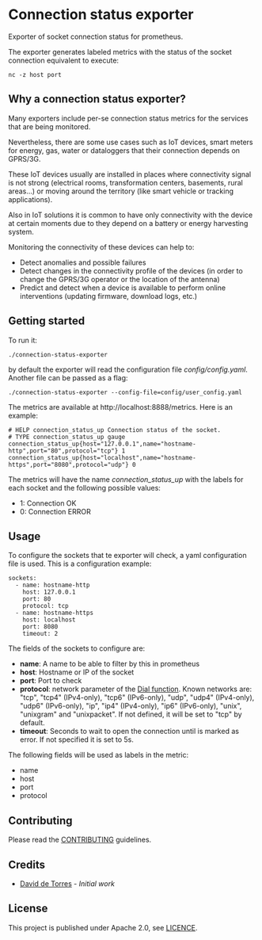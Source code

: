 # Connection status exporter
Exporter of socket connection status for prometheus.

The exporter generates labeled metrics with the status of the socket connection equivalent to execute:
```
nc -z host port
```
## Why a connection status exporter?
Many exporters include per-se connection status metrics for the services that are being monitored. 

Nevertheless, there are some use cases such as IoT devices, smart meters for energy, gas, water or dataloggers that their connection depends on GPRS/3G. 

These IoT devices usually are installed in places where connectivity signal is not strong (electrical rooms, transformation centers, basements, rural areas...) or moving around the territory (like smart vehicle or tracking applications).  

Also in IoT solutions it is common to have only connectivity with the device at certain moments due to they depend on a battery or energy harvesting system. 

Monitoring the connectivity of these devices can help to:
- Detect anomalies and possible failures
- Detect changes in the connectivity profile of the devices (in order to change the GPRS/3G operator or the location of the antenna)
- Predict and detect when a device is available to perform online interventions (updating firmware, download logs, etc.)

## Getting started
To run it:
```
./connection-status-exporter
```
by default the exporter will read the configuration file *config/config.yaml*. Another file can be passed as a flag:
```
./connection-status-exporter --config-file=config/user_config.yaml
```

The metrics are available at http://localhost:8888/metrics. Here is an example: 
```
# HELP connection_status_up Connection status of the socket.
# TYPE connection_status_up gauge
connection_status_up{host="127.0.0.1",name="hostname-http",port="80",protocol="tcp"} 1
connection_status_up{host="localhost",name="hostname-https",port="8080",protocol="udp"} 0
```
The metrics will have the name *connection_status_up* with the labels for each socket and the following possible values:
* 1: Connection OK
* 0: Connection ERROR

## Usage
To configure the sockets that te exporter will check, a yaml configuration file is used. This is a configuration example:
```
sockets:
  - name: hostname-http
    host: 127.0.0.1
    port: 80
    protocol: tcp
  - name: hostname-https 
    host: localhost
    port: 8080
    timeout: 2
```
The fields of the sockets to configure are:
* **name**: A name to be able to filter by this in prometheus
* **host**: Hostname or IP of the socket
* **port**: Port to check
* **protocol**: network parameter of the [Dial function](https://golang.org/pkg/net/#Dial). Known networks are: "tcp", "tcp4" (IPv4-only), "tcp6" (IPv6-only), "udp", "udp4" (IPv4-only), "udp6" (IPv6-only), "ip", "ip4" (IPv4-only), "ip6" (IPv6-only), "unix", "unixgram" and "unixpacket". If not defined, it will be set to "tcp" by default. 
* **timeout**: Seconds to wait to open the connection until is marked as error. If not specified it is set to 5s.

The following fields will be used as labels in the metric:
* name
* host
* port
* protocol

## Contributing
Please read the [CONTRIBUTING](https://github.com/daviddetorres/connection-status-exporter/blob/master/CONTRIBUTING.md) guidelines.

## Credits
- [David de Torres](https://github.com/daviddetorres) - *Initial work*

## License
This project is published under Apache 2.0, see [LICENCE](https://github.com/daviddetorres/connection-status-exporter/blob/master/LICENSE).